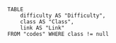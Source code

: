 


```dataview
TABLE
	difficulty AS "Difficulty",
	class AS "Class",
	link AS "Link"
FROM "codes" WHERE class != null
```
